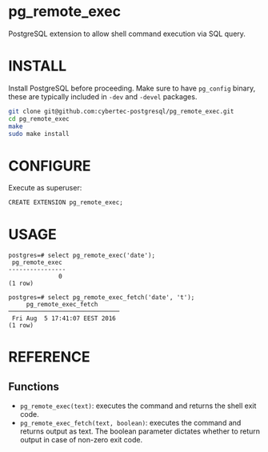# pg_remote_exec

PostgreSQL extension to allow shell command execution via SQL query.

# INSTALL

Install PostgreSQL before proceeding. Make sure to have `pg_config` binary,
these are typically included in `-dev` and `-devel` packages.

```bash
git clone git@github.com:cybertec-postgresql/pg_remote_exec.git
cd pg_remote_exec
make
sudo make install
```

# CONFIGURE

Execute as superuser:

```
CREATE EXTENSION pg_remote_exec;
```

# USAGE

```
postgres=# select pg_remote_exec('date');
 pg_remote_exec
----------------
              0
(1 row)

postgres=# select pg_remote_exec_fetch('date', 't');
     pg_remote_exec_fetch
───────────────────────────────
 Fri Aug  5 17:41:07 EEST 2016
(1 row)
```

# REFERENCE

## Functions

* `pg_remote_exec(text)`: executes the command and returns the shell
  exit code.
* `pg_remote_exec_fetch(text, boolean)`: executes the command and returns
  output as text. The boolean parameter dictates whether to return output in
  case of non-zero exit code.
